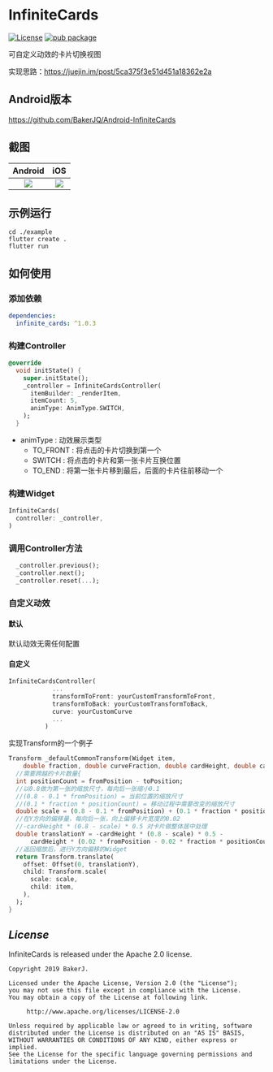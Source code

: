 # InfiniteCards
[![License](https://img.shields.io/badge/license-Apache%202-4EB1BA.svg)](https://www.apache.org/licenses/LICENSE-2.0.html)
[![pub package](https://img.shields.io/pub/v/infinite_cards.svg)](https://pub.dartlang.org/packages/infinite_cards)

可自定义动效的卡片切换视图

实现思路：https://juejin.im/post/5ca375f3e51d451a18362e2a

## Android版本
https://github.com/BakerJQ/Android-InfiniteCards

## 截图
| Android | iOS |
| :------: | :------: |
| ![](https://raw.githubusercontent.com/BakerJQ/Flutter-InfiniteCards/master/screenshot/android.gif) | ![](https://raw.githubusercontent.com/BakerJQ/Flutter-InfiniteCards/master/screenshot/ios.gif) |

## 示例运行
```
cd ./example
flutter create .
flutter run
```

## 如何使用

### 添加依赖
```yaml
dependencies:
  infinite_cards: ^1.0.3
```

### 构建Controller
```dart
@override
  void initState() {
    super.initState();
    _controller = InfiniteCardsController(
      itemBuilder: _renderItem,
      itemCount: 5,
      animType: AnimType.SWITCH,
    );
  }
```
- animType : 动效展示类型
  - TO_FRONT : 将点击的卡片切换到第一个
  - SWITCH : 将点击的卡片和第一张卡片互换位置
  - TO_END : 将第一张卡片移到最后，后面的卡片往前移动一个

### 构建Widget
```dart
InfiniteCards(
  controller: _controller,
)
```

### 调用Controller方法
```dart
  _controller.previous();
  _controller.next();
  _controller.reset(...);
```

### 自定义动效
#### 默认
默认动效无需任何配置

#### 自定义
```dart
InfiniteCardsController(
            ...
            transformToFront: yourCustomTransformToFront,
            transformToBack: yourCustomTransformToBack,
            curve: yourCustomCurve
            ...
          )
```
实现Transform的一个例子
```dart
Transform _defaultCommonTransform(Widget item, 
    double fraction, double curveFraction, double cardHeight, double cardWidth, int fromPosition, int toPosition) 
  //需要跨越的卡片数量{
  int positionCount = fromPosition - toPosition;
  //以0.8做为第一张的缩放尺寸，每向后一张缩小0.1
  //(0.8 - 0.1 * fromPosition) = 当前位置的缩放尺寸
  //(0.1 * fraction * positionCount) = 移动过程中需要改变的缩放尺寸 
  double scale = (0.8 - 0.1 * fromPosition) + (0.1 * fraction * positionCount);
  //在Y方向的偏移量，每向后一张，向上偏移卡片宽度的0.02
  //-cardHeight * (0.8 - scale) * 0.5 对卡片做整体居中处理
  double translationY = -cardHeight * (0.8 - scale) * 0.5 -
      cardHeight * (0.02 * fromPosition - 0.02 * fraction * positionCount);
  //返回缩放后，进行Y方向偏移的Widget
  return Transform.translate(
    offset: Offset(0, translationY),
    child: Transform.scale(
      scale: scale,
      child: item,
    ),
  );
}
```

## *License*
InfiniteCards is released under the Apache 2.0 license.

```
Copyright 2019 BakerJ.

Licensed under the Apache License, Version 2.0 (the "License");
you may not use this file except in compliance with the License.
You may obtain a copy of the License at following link.

     http://www.apache.org/licenses/LICENSE-2.0

Unless required by applicable law or agreed to in writing, software
distributed under the License is distributed on an "AS IS" BASIS,
WITHOUT WARRANTIES OR CONDITIONS OF ANY KIND, either express or implied.
See the License for the specific language governing permissions and
limitations under the License.
```
